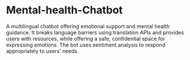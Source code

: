 # Mental-health-Chatbot
A multilingual chatbot offering emotional support and mental health guidance. It breaks language barriers using translation APIs and provides users with resources, while offering a safe, confidential space for expressing emotions. The bot uses sentiment analysis to respond appropriately to users' needs.
